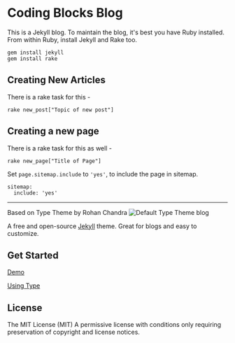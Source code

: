 # Coding Blocks Blog

This is a Jekyll blog. To maintain the blog, it's best you have Ruby installed.
From within Ruby, install Jekyll and Rake too.

```shell
gem install jekyll
gem install rake
```


## Creating New Articles

There is a rake task for this -

```
rake new_post["Topic of new post"]
```

## Creating a new page

There is a rake task for this as well -

```
rake new_page["Title of Page"]
```
Set `page.sitemap.include` to `'yes'`, to include the page in sitemap.
```
sitemap:
  include: 'yes'
```
--------

Based on Type Theme by Rohan Chandra
![Default Type Theme blog](https://cloud.githubusercontent.com/assets/816965/5142407/19742e48-71d6-11e4-8d9d-fdfe010784f0.png)

A free and open-source [Jekyll](http://jekyllrb.com) theme. Great for blogs and easy to customize.

## Get Started

[Demo](https://rohanchandra.github.io/type-theme/)

[Using Type](https://rohanchandra.github.io/project/type/)

## License
The MIT License (MIT)
A permissive license with conditions only requiring preservation of copyright and license notices.
